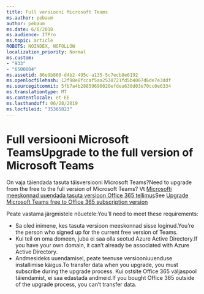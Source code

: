 ```yaml
---
title: Full versiooni Microsoft Teams
ms.author: pebaum
author: pebaum
ms.date: 6/6/2018
ms.audience: ITPro
ms.topic: article
ROBOTS: NOINDEX, NOFOLLOW
localization_priority: Normal
ms.custom:
- "933"
- "6500004"
ms.assetid: 86e9b860-d4b2-495c-a135-5c7ecb8e6192
ms.openlocfilehash: 12f98e8fccaf5aa2538721fd5b4067d6de7e3ddf
ms.sourcegitcommit: 5fb7a4b28859690020efdea630d03e70cc0e6334
ms.translationtype: MT
ms.contentlocale: et-EE
ms.lasthandoff: 06/28/2019
ms.locfileid: "35365823"
---
```

# <a name="upgrade-to-the-full-version-of-microsoft-teams"></a><span data-ttu-id="bbb5f-102">Full versiooni Microsoft Teams</span><span class="sxs-lookup"><span data-stu-id="bbb5f-102">Upgrade to the full version of Microsoft Teams</span></span>

<span data-ttu-id="bbb5f-103">On vaja täiendada tasuta täisversiooni Microsoft Teams?</span><span class="sxs-lookup"><span data-stu-id="bbb5f-103">Need to upgrade from the free to the full version of Microsoft Teams?</span></span> <span data-ttu-id="bbb5f-104">Vt [Microsofti meeskonnad uuendada tasuta versioon Office 365 tellimus](https://docs.microsoft.com/microsoftteams/upgrade-freemium)</span><span class="sxs-lookup"><span data-stu-id="bbb5f-104">See [Upgrade Microsoft Teams free to Office 365 subscription version](https://docs.microsoft.com/microsoftteams/upgrade-freemium)</span></span>

<span data-ttu-id="bbb5f-105">Peate vastama järgmistele nõuetele:</span><span class="sxs-lookup"><span data-stu-id="bbb5f-105">You’ll need to meet these requirements:</span></span>

- <span data-ttu-id="bbb5f-106">Sa oled inimene, kes tasuta versioon meeskonnad sisse loginud.</span><span class="sxs-lookup"><span data-stu-id="bbb5f-106">You’re the person who signed up for the current free version of Teams.</span></span>
- <span data-ttu-id="bbb5f-107">Kui teil on oma domeen, juba ei saa olla seotud Azure Active Directory.</span><span class="sxs-lookup"><span data-stu-id="bbb5f-107">If you have your own domain, it can’t already be associated with Azure Active Directory.</span></span>
- <span data-ttu-id="bbb5f-108">Andmesideks uuendamisel, peate teenuse versiooniuuenduse installimise käigus.</span><span class="sxs-lookup"><span data-stu-id="bbb5f-108">To transfer data when you upgrade, you must subscribe during the upgrade process.</span></span> <span data-ttu-id="bbb5f-109">Kui ostsite Office 365 väljaspool täiendamist, ei saa edastada andmeid.</span><span class="sxs-lookup"><span data-stu-id="bbb5f-109">If you bought Office 365 outside of the upgrade process, you can’t transfer data.</span></span>
